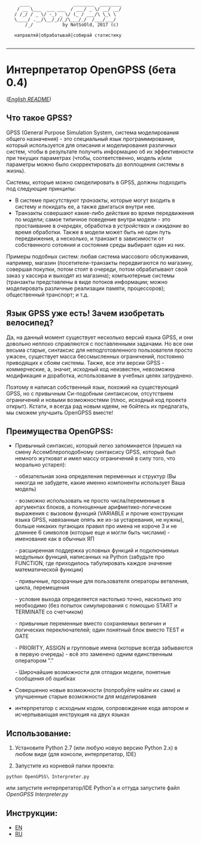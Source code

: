 ```
     ____                ________  ________
    / __ \___  ___ ___  / ___/ _ \/ __/ __/
   / /_/ / _ \/ -_) _ \/ (_ / ___/\ \_\ \
   \____/ .__/\__/_//_/\___/_/  /___/___/
       /_/           by NotSoOld, 2017 (c)
   
   направляй|обрабатывай|собирай статистику
          
```

---

# Интерпретатор OpenGPSS (бета 0.4)

*([English README](./README.md))*

## Что такое GPSS?

GPSS (General Purpose Simulаtion System, система моделирования общего назначения) - это специальный язык программирования, который используется для описания и моделирования различных систем, чтобы в результате получить информацию об их эффективности при текущих параметрах (чтобы, соответственно, модель и/или параметры можно было скорректировать до воплощения системы в жизнь).

Системы, которые можно смоделировать в GPSS, должны подходить под следующие принципы:
- В системе присутствуют *транзакты*, которые могут входить в систему и покидать ее, а также двигаться внутри нее.
- Транзакты совершают какие-либо действия во время передвижения по модели; самое типичное поведение внутри модели - это простаивание в *очередях*, обработка в *устройствах* и *ожидание* во время обработки. Также в модели может быть не один путь передвижения, а несколько, и транзакт в зависимости от собственного сотояния и состояния среды выбирает один из них.

Примеры подобных систем: любая система массового обслуживания, например, магазин (посетители-транзакты передвигаются по магазину, совершая покупки, потом стоят в очереди, потом обрабатывают свой заказ у кассира и выходят из магазина); компьютерные системы (транзакты представлены в виде потоков информации; можно моделировать различные реализации памяти, процессоров); общественный транспорт; и т.д.

## Язык GPSS уже есть! Зачем изобретать велосипед?

Да, на данный момент существует несколько версий языка GPSS, и они довольно неплохо справляются с поставленными задачами. Но все они весьма старые, синтаксис для неподготовленного пользователя просто ужасен, существует масса бессмысленных ограничений, постоянно приводящих к сбоям системы. Также, все эти версии GPSS - коммерческие, а, значит, исходный код неизвестен, невозможна модификация и доработка, использование в учебных целях затруднено.

Поэтому я написал собственный язык, похожий на существующий GPSS, но с привычным Си-подобным синтаксисом, отсутствием ограничений и новыми возможностями (плюс, исходный код проекта открыт). Кстати, я всегда рад новым идеям, не бойтесь их предлагать, мы сможем улучшить OpenGPSS вместе!

## Преимущества OpenGPSS:

- Привычный синтаксис, который легко запоминается (пришел на смену Ассемблероподобному синтаксису GPSS, который был немного жутковат и имел массу ограничений в силу того, что морально устарел):

	\- обязательная зона определения переменных и структур (Вы никогда не забудете, какие именно компоненты использует Ваша модель)
	
	\- возможно использовать не просто числа/переменные в аргументах блоков, а полноценные арифметико-логические выражения с вызовом функций (VARIABLE и прочие конструкции языка GPSS, навязанные опять же из-за устаревания, не нужны), больше никаких пугающих правил про имена не короче 3 и не длиннее 6 символов (которые еще и могли быть числами) - именование как в обычных ЯП
	
	\- расширенная поддержка условных функций и подключаемых модульных функций, написанных на Python (забудьте про FUNCTION, где приходилось табулировать каждое значение математической функции)
	
	\- привычные, прозрачные для пользователя операторы ветвления, цикла, перемещения
	
	\- условие выхода определяется настолько точно, насколько это необходимо (без попыток симулирования с помощью START и TERMINATE со счетчиком)
	
	\- привычные переменные вместо сохраняемых величин и логических переключателей; один понятный блок вместо TEST и GATE
	
	\- PRIORITY, ASSIGN и групповые имена (которые всегда забываются в первую очередь) - всё это заменено одним единственным оператором "."
	
	\- Широчайшие возможности для отладки модели, понятные сообщения об ошибках
	
- Совершенно новые возможности (попробуйте найти их сами) и улучшенные старые возможности для моделирования

- интерпретатор с исходным кодом, сопровождение кода автором и исчерпывающая инструкция на двух языках

## Использование:

1. Установите Python 2.7 (или любую новую версию Python 2.x) в любом виде (для консоли, интерпретатор, IDE)

2. Запустите из корневой папки проекта:

`python OpenGPSS\ Interpreter.py`

или запустите интерпретатор/IDE Python'a и оттуда запустите файл *OpenGPSS Interpreter.py*

## Инструкции:

- [EN](./manuals/Manual.md) 
- [RU](./manuals/Manual_RU.md)

